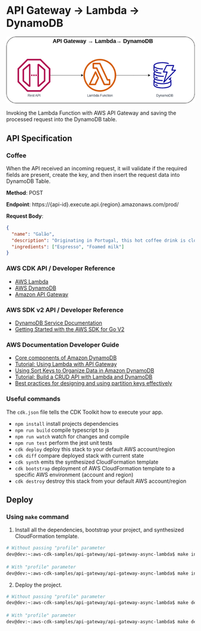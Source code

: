 # API Gateway → Lambda → DynamoDB

![API Gateway to Lambda to Dynamodb](assets/img/api-gw-lambda-dynamodb.png)

Invoking the Lambda Function with AWS API Gateway and saving the processed request into the DynamoDB table.

## API Specification
### Coffee
When the API received an incoming request, it will validate if the required fields are present, create the key, and then insert the request data into DynamoDB Table.

**Method**: POST

**Endpoint**: https://{api-id}.execute.api.{region}.amazonaws.com/prod/

**Request Body**:
```json
{
  "name": "Galão",
  "description": "Originating in Portugal, this hot coffee drink is closely related to the latte and cappuccino.",
  "ingredients": ["Espresso", "Foamed milk"]
}
```

### AWS CDK API / Developer Reference
* [AWS Lambda](https://docs.aws.amazon.com/cdk/api/v2/docs/aws-cdk-lib.aws_lambda-readme.html)
* [AWS DynamoDB](https://docs.aws.amazon.com/cdk/api/v2/docs/aws-cdk-lib.aws_dynamodb-readme.html)
* [Amazon API Gateway](https://docs.aws.amazon.com/cdk/api/v2/docs/aws-cdk-lib.aws_apigateway-readme.html)

### AWS SDK v2 API / Developer Reference
* [DynamoDB Service Documentation](https://pkg.go.dev/github.com/aws/aws-sdk-go-v2/service/dynamodb)
* [Getting Started with the AWS SDK for Go V2](https://aws.github.io/aws-sdk-go-v2/docs/getting-started/)

### AWS Documentation Developer Guide
* [Core components of Amazon DynamoDB](https://docs.aws.amazon.com/amazondynamodb/latest/developerguide/HowItWorks.CoreComponents.html)
* [Tutorial: Using Lambda with API Gateway](https://docs.aws.amazon.com/lambda/latest/dg/services-apigateway-tutorial.html)
* [Using Sort Keys to Organize Data in Amazon DynamoDB](https://aws.amazon.com/blogs/database/using-sort-keys-to-organize-data-in-amazon-dynamodb/)
* [Tutorial: Build a CRUD API with Lambda and DynamoDB](https://docs.aws.amazon.com/apigateway/latest/developerguide/http-api-dynamo-db.html)
* [Best practices for designing and using partition keys effectively](https://docs.aws.amazon.com/amazondynamodb/latest/developerguide/bp-partition-key-design.html)

### Useful commands
The `cdk.json` file tells the CDK Toolkit how to execute your app.

* `npm install`     install projects dependencies
* `npm run build`   compile typescript to js
* `npm run watch`   watch for changes and compile
* `npm run test`    perform the jest unit tests
* `cdk deploy`      deploy this stack to your default AWS account/region
* `cdk diff`        compare deployed stack with current state
* `cdk synth`       emits the synthesized CloudFormation template
* `cdk bootstrap`   deployment of AWS CloudFormation template to a specific AWS environment (account and region)
* `cdk destroy`     destroy this stack from your default AWS account/region

## Deploy

### Using `make` command
1. Install all the dependencies, bootstrap your project, and synthesized CloudFormation template.
  ```bash
  # Without passing "profile" parameter
  dev@dev:~:aws-cdk-samples/api-gateway/api-gateway-async-lambda$ make init

  # With "profile" parameter
  dev@dev:~:aws-cdk-samples/api-gateway/api-gateway-async-lambda$ make init profile=[profile_name]
  ```

2. Deploy the project.

  ```bash
  # Without passing "profile" parameter
  dev@dev:~:aws-cdk-samples/api-gateway/api-gateway-async-lambda$ make deploy

  # With "profile" parameter
  dev@dev:~:aws-cdk-samples/api-gateway/api-gateway-async-lambda$ make deploy profile=[profile_name]
  ```